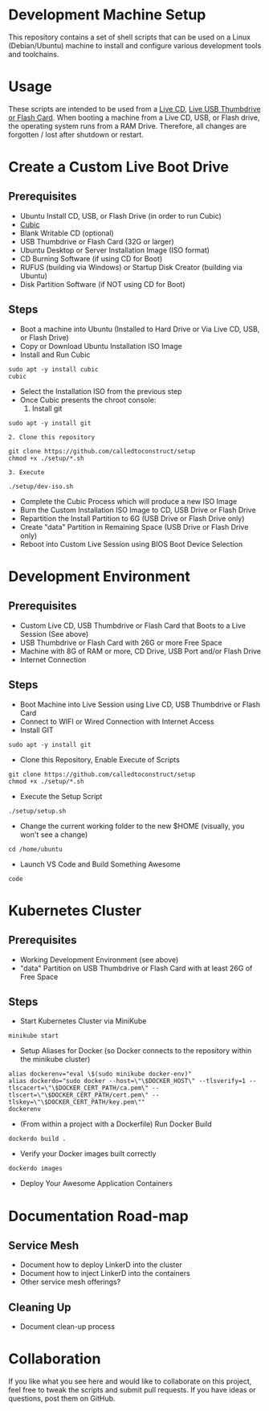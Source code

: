 # Development Machine Setup

This repository contains a set of shell scripts that can be used on a Linux (Debian/Ubuntu) machine to install and configure various development tools and toolchains.

# Usage

These scripts are intended to be used from a [Live CD](https://help.ubuntu.com/community/LiveCD), [Live USB Thumbdrive or Flash Card](https://tutorials.ubuntu.com/tutorial/tutorial-create-a-usb-stick-on-ubuntu#0).  When booting a machine from a Live CD, USB, or Flash drive, the operating system runs from a RAM Drive.  Therefore, all changes are forgotten / lost after shutdown or restart.

# Create a Custom Live Boot Drive

## Prerequisites

- Ubuntu Install CD, USB, or Flash Drive (in order to run Cubic)
- [Cubic](https://launchpad.net/cubic)
- Blank Writable CD (optional)
- USB Thumbdrive or Flash Card (32G or larger)
- Ubuntu Desktop or Server Installation Image (ISO format)
- CD Burning Software (if using CD for Boot)
- RUFUS (building via Windows) or Startup Disk Creator (building via Ubuntu)
- Disk Partition Software (if NOT using CD for Boot)

## Steps

- Boot a machine into Ubuntu (Installed to Hard Drive or Via Live CD, USB, or Flash Drive)
- Copy or Download Ubuntu Installation ISO Image
- Install and Run Cubic
```
sudo apt -y install cubic
cubic
```
- Select the Installation ISO from the previous step
- Once Cubic presents the chroot console:
    1. Install git
```
sudo apt -y install git
```
    2. Clone this repository
```
git clone https://github.com/calledtoconstruct/setup
chmod +x ./setup/*.sh
```
    3. Execute
```
./setup/dev-iso.sh
```
- Complete the Cubic Process which will produce a new ISO Image 
- Burn the Custom Installation ISO Image to CD, USB Drive or Flash Drive
- Repartition the Install Partition to 6G (USB Drive or Flash Drive only)
- Create "data" Partition in Remaining Space (USB Drive or Flash Drive only)
- Reboot into Custom Live Session using BIOS Boot Device Selection

# Development Environment

## Prerequisites

- Custom Live CD, USB Thumbdrive or Flash Card that Boots to a Live Session (See above)
- USB Thumbdrive or Flash Card with 26G or more Free Space
- Machine with 8G of RAM or more, CD Drive, USB Port and/or Flash Drive
- Internet Connection

## Steps

- Boot Machine into Live Session using Live CD, USB Thumbdrive or Flash Card
- Connect to WIFI or Wired Connection with Internet Access
- Install GIT
```
sudo apt -y install git
```
- Clone this Repository, Enable Execute of Scripts
```
git clone https://github.com/calledtoconstruct/setup
chmod +x ./setup/*.sh
```
- Execute the Setup Script
```
./setup/setup.sh
```
- Change the current working folder to the new $HOME (visually, you won't see a change)
```
cd /home/ubuntu
```
- Launch VS Code and Build Something Awesome
```
code
```

# Kubernetes Cluster

## Prerequisites

- Working Development Environment (see above)
- "data" Partition on USB Thumbdrive or Flash Card with at least 26G of Free Space

## Steps

- Start Kubernetes Cluster via MiniKube
```
minikube start
```
- Setup Aliases for Docker (so Docker connects to the repository within the minikube cluster)
```
alias dockerenv="eval \$(sudo minikube docker-env)"
alias dockerdo="sudo docker --host=\"\$DOCKER_HOST\" --tlsverify=1 --tlscacert=\"\$DOCKER_CERT_PATH/ca.pem\" --tlscert=\"\$DOCKER_CERT_PATH/cert.pem\" --tlskey=\"\$DOCKER_CERT_PATH/key.pem\""
dockerenv
```
- (From within a project with a Dockerfile) Run Docker Build
```
dockerdo build .
```
- Verify your Docker images built correctly
```
dockerdo images
```
- Deploy Your Awesome Application Containers

# Documentation Road-map

## Service Mesh

- Document how to deploy LinkerD into the cluster
- Document how to inject LinkerD into the containers
- Other service mesh offerings?

## Cleaning Up

- Document clean-up process

# Collaboration

If you like what you see here and would like to collaborate on this project, feel free to tweak the scripts and submit pull requests.  If you have ideas or questions, post them on GitHub.